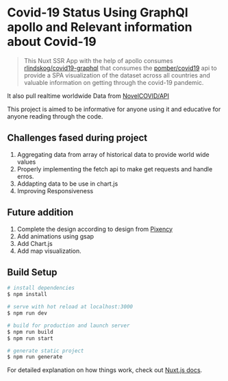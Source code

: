 # Covid-19 Status Using GraphQl apollo and Relevant information about Covid-19

> This Nuxt SSR App with the help of apollo consumes [rlindskog/covid19-graphql](https://github.com/rlindskog/covid19-graphql) that consumes the  [pomber/covid19](https://github.com/pomber/covid19) api to provide a SPA visualization of the dataset across all countries and valuable information on getting through the covid-19 pandemic.

It also pull realtime worldwide Data from [NovelCOVID/API](https://github.com/NovelCOVID/API)

This project is aimed to be informative for anyone using it and educative for anyone reading through the code.

## Challenges fased during project

1. Aggregating data from array of historical data to provide world wide values
2. Properly implementing the fetch api to make get requests and handle erros.
3. Addapting data to be use in chart.js
4. Improving Responsiveness

## Future addition

1. Complete the design according to design from [Pixency](https://dribbble.com/shots/10804689-Corona-Covid-19-landing-page)
2. Add animations using gsap
3. Add Chart.js
4. Add map visualization.

## Build Setup

```bash
# install dependencies
$ npm install

# serve with hot reload at localhost:3000
$ npm run dev

# build for production and launch server
$ npm run build
$ npm run start

# generate static project
$ npm run generate
```

For detailed explanation on how things work, check out [Nuxt.js docs](https://nuxtjs.org).

